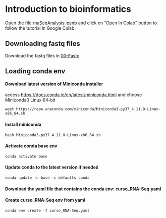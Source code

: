 # Introduction to bioinformatics

Open the file <a href="https://github.com/hanielcedraz/RNA-Seq_Course/blob/main/rnaSeqAnalysis.ipynb" target="_blank">rnaSeqAnalysis.ipynb</a> and click on "Open In Colab" button to follow the tutorial in Google Colab.



<!---
```
https://github.com/hanielcedraz/RNA-Seq_Course/blob/main/rnaSeqAnalysis.ipynb">rnaSeqAnalysis.ipynb
```
-->



## Downloading fastq files
Download the fastq files in <a href="https://github.com/hanielcedraz/RNA-Seq_Course/tree/main/00-Fastq" target="_blank">00-Fastq</a> 


## Loading conda env

#### Download latest version of Miniconda installer
access https://docs.conda.io/en/latest/miniconda.html and choose Miniconda3 Linux 64-bit

```shell
wget https://repo.anaconda.com/miniconda/Miniconda3-py37_4.11.0-Linux-x86_64.sh
```

#### Install miniconda
```
bash Miniconda3-py37_4.11.0-Linux-x86_64.sh
```

#### Activate conda base env
```
conda activate base
```

#### Update conda to the latest version if needed
```
conda update -n base -c defaults conda
```

#### Download the yaml file that contains the conda env: <a href="https://raw.githubusercontent.com/hanielcedraz/RNA-Seq_Course/main/curso_RNA-Seq.yaml" target="_blank">curso_RNA-Seq.yaml</a>  

#### Create curso_RNA-Seq env from yaml
```
conda env create -f curso_RNA-Seq.yaml

```
